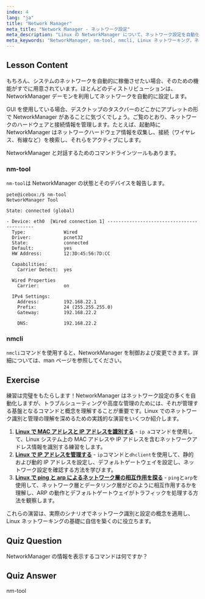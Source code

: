 ```yaml
---
index: 4
lang: "ja"
title: "Network Manager"
meta_title: "Network Manager - ネットワーク設定"
meta_description: "Linux の NetworkManager について、ネットワーク設定を自動化する方法、nm-tool および nmcli コマンドの使用方法を学びます。この初心者向けガイドで始めましょう！"
meta_keywords: "NetworkManager, nm-tool, nmcli, Linux ネットワーキング，ネットワーク設定，Linux チュートリアル，初心者向けガイド"
---
```


## Lesson Content

もちろん、システムのネットワークを自動的に稼働させたい場合、そのための機能がすでに用意されています。ほとんどのディストリビューションは、NetworkManager デーモンを利用してネットワークを自動的に設定します。

GUI を使用している場合、デスクトップのタスクバーのどこかにアプレットの形で NetworkManager があることに気づくでしょう。ご覧のとおり、ネットワークのハードウェアと接続情報を管理します。たとえば、起動時に NetworkManager はネットワークハードウェア情報を収集し、接続（ワイヤレス、有線など）を検索し、それらをアクティブにします。

NetworkManager と対話するためのコマンドラインツールもあります。

### nm-tool

`nm-tool`は NetworkManager の状態とそのデバイスを報告します。

```plaintext
pete@icebox:/$ nm-tool
NetworkManager Tool

State: connected (global)

- Device: eth0  [Wired connection 1] -------------------------------------------
  Type:              Wired
  Driver:            pcnet32
  State:             connected
  Default:           yes
  HW Address:        12:3D:45:56:7D:CC

  Capabilities:
    Carrier Detect:  yes

  Wired Properties
    Carrier:         on

  IPv4 Settings:
    Address:         192.168.22.1
    Prefix:          24 (255.255.255.0)
    Gateway:         192.168.22.2

    DNS:             192.168.22.2
```

### nmcli

`nmcli`コマンドを使用すると、NetworkManager を制御および変更できます。詳細については、man ページを参照してください。

## Exercise

練習は完璧をもたらします！NetworkManager はネットワーク設定の多くを自動化しますが、トラブルシューティングや高度な管理のためには、それが管理する基盤となるコマンドと概念を理解することが重要です。Linux でのネットワーク識別と管理の理解を深めるための実践的な演習をいくつか紹介します。

1. **[Linux で MAC アドレスと IP アドレスを識別する](https://labex.io/ja/labs/linux-identify-mac-and-ip-addresses-in-linux-592731)** - `ip a`コマンドを使用して、Linux システム上の MAC アドレスや IP アドレスを含むネットワークアドレス情報を識別する練習をします。
2. **[Linux で IP アドレスを管理する](https://labex.io/ja/labs/linux-manage-ip-addressing-in-linux-592736)** - `ip`コマンドと`dhclient`を使用して、静的および動的 IP アドレスを設定し、デフォルトゲートウェイを設定し、ネットワーク設定を確認する方法を学びます。
3. **[Linux で ping と arp によるネットワーク層の相互作用を探る](https://labex.io/ja/labs/linux-explore-network-layer-interaction-with-ping-and-arp-in-linux-592746)** - `ping`と`arp`を使用して、ネットワーク層とデータリンク層がどのように相互作用するかを理解し、ARP の動作とデフォルトゲートウェイがトラフィックを処理する方法を観察します。

これらの演習は、実際のシナリオでネットワーク識別と設定の概念を適用し、Linux ネットワーキングの基礎に自信を築くのに役立ちます。

## Quiz Question

NetworkManager の情報を表示するコマンドは何ですか？

## Quiz Answer

nm-tool
